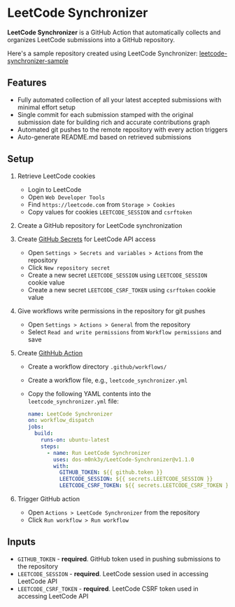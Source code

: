 # LeetCode Synchronizer

**LeetCode Synchronizer** is a GitHub Action that automatically collects and organizes LeetCode submissions into a GitHub repository.

Here's a sample repository created using LeetCode Synchronizer: [leetcode-synchronizer-sample](https://github.com/dos-m0nk3y/leetcode-synchronizer-sample)

## Features

- Fully automated collection of all your latest accepted submissions with minimal effort setup
- Single commit for each submission stamped with the original submission date for building rich and accurate contributions graph
- Automated git pushes to the remote repository with every action triggers
- Auto-generate README.md based on retrieved submissions

## Setup

1. Retrieve LeetCode cookies

   - Login to LeetCode
   - Open `Web Developer Tools`
   - Find `https://leetcode.com` from `Storage > Cookies`
   - Copy values for cookies `LEETCODE_SESSION` and `csrftoken`

2. Create a GitHub repository for LeetCode synchronization

3. Create [GitHub Secrets](https://docs.github.com/en/actions/security-guides/encrypted-secrets) for LeetCode API access

   - Open `Settings > Secrets and variables > Actions` from the repository
   - Click `New repository secret`
   - Create a new secret `LEETCODE_SESSION` using `LEETCODE_SESSION` cookie value
   - Create a new secret `LEETCODE_CSRF_TOKEN` using `csrftoken` cookie value

4. Give workflows write permissions in the repository for git pushes

   - Open `Settings > Actions > General` from the repository
   - Select `Read and write permissions` from `Workflow permissions` and save

5. Create [GithHub Action](https://docs.github.com/en/actions/quickstart)

   - Create a workflow directory `.github/workflows/`
   - Create a workflow file, e.g., `leetcode_synchronizer.yml`
   - Copy the following YAML contents into the `leetcode_synchronizer.yml` file:

     ```yml
     name: LeetCode Synchronizer
     on: workflow_dispatch
     jobs:
       build:
         runs-on: ubuntu-latest
         steps:
           - name: Run LeetCode Synchronizer
             uses: dos-m0nk3y/LeetCode-Synchronizer@v1.1.0
             with:
               GITHUB_TOKEN: ${{ github.token }}
               LEETCODE_SESSION: ${{ secrets.LEETCODE_SESSION }}
               LEETCODE_CSRF_TOKEN: ${{ secrets.LEETCODE_CSRF_TOKEN }}
     ```

6. Trigger GitHub action

   - Open `Actions > LeetCode Synchronizer` from the repository
   - Click `Run workflow > Run workflow`

## Inputs

- `GITHUB_TOKEN` - **required**. GitHub token used in pushing submissions to the repository
- `LEETCODE_SESSION` - **required**. LeetCode session used in accessing LeetCode API
- `LEETCODE_CSRF_TOKEN` - **required**. LeetCode CSRF token used in accessing LeetCode API
